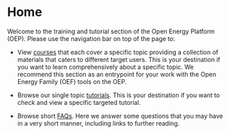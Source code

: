 # Home

Welcome to the training and tutorial section of the Open Energy Platform (OEP). Please use the navigation bar on top of the page to:

* View [courses](https://openenergyplatform.github.io/academy/courses/01_introduction/) that each cover a specific topic providing a collection of materials that caters to different target users. This is your destination if you want to learn comprehensively about a specific topic. We recommend this section as an entrypoint for your work with the Open Energy Family (OEF) tools on the OEP.

* Browse our single topic [tutorials](https://openenergyplatform.github.io/academy/tutorials/). This is your destination if you want to check and view a specific targeted tutorial. 

* Browse short [FAQs](faq.md). Here we answer some questions that you may have in a very short manner, including links to further reading.
